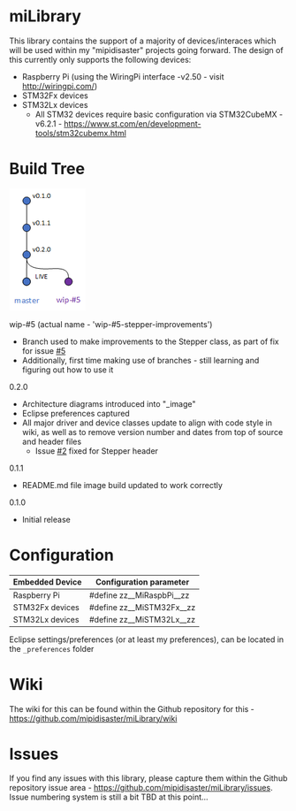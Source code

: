 # miLibrary

This library contains the support of a majority of devices/interaces which will be used within my "mipidisaster" projects going forward. The design of this currently only supports the following devices:
 * Raspberry Pi (using the WiringPi interface -v2.50 - visit http://wiringpi.com/)
 * STM32Fx devices
 * STM32Lx devices
   * All STM32 devices require basic configuration via STM32CubeMX -v6.2.1 - https://www.st.com/en/development-tools/stm32cubemx.html

# Build Tree
![build tree](https://github.com/mipidisaster/miLibrary/blob/wip-%235-stepper-improvements/_image/Build_tree.png)

wip-#5 (actual name - 'wip-#5-stepper-improvements')
* Branch used to make improvements to the Stepper class, as part of fix for issue [#5](https://github.com/mipidisaster/miLibrary/issues/5)
* Additionally, first time making use of branches - still learning and figuring out how to use it

0.2.0
* Architecture diagrams introduced into "_image"
* Eclipse preferences captured
* All major driver and device classes update to align with code style in wiki, as well as to remove version number and dates from top of source and header files
   * Issue [#2](https://github.com/mipidisaster/miLibrary/issues/2) fixed for Stepper header

0.1.1
* README.md file image build updated to work correctly

0.1.0
* Initial release

# Configuration

Embedded Device | Configuration parameter
-- | --
Raspberry Pi | #define zz__MiRaspbPi__zz
STM32Fx devices | #define zz__MiSTM32Fx__zz
STM32Lx devices | #define zz__MiSTM32Lx__zz

Eclipse settings/preferences (or at least my preferences), can be located in the `_preferences` folder

# Wiki
The wiki for this can be found within the Github repository for this - https://github.com/mipidisaster/miLibrary/wiki

# Issues
If you find any issues with this library, please capture them within the Github repository issue area - https://github.com/mipidisaster/miLibrary/issues. Issue numbering system is still a bit TBD at this point...
